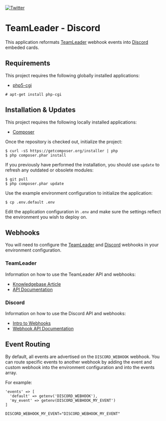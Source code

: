[![Twitter](https://img.shields.io/twitter/url/http/shields.io.svg?style=social)](https://twitter.com/thinfactory)

# TeamLeader - Discord

This application reformats [TeamLeader](https://teamleader.eu/) webhook
events into [Discord](https://discordapp.com/) embeded cards.

## Requirements

This project requires the following globally installed applications:

* [php5-cgi](https://www.php.net/)

```
# apt-get install php-cgi
```

## Installation & Updates

This project requires the following locally installed applications:

* [Composer](https://getcomposer.org/)

Once the repository is checked out, initialize the project:

```
$ curl -sS https://getcomposer.org/installer | php
$ php composer.phar install
```

If you previously have performed the installation, you should use `update` to refresh any outdated or obsolete modules:

```
$ git pull
$ php composer.phar update
```

Use the example environment configuration to initialize the application:

```
$ cp .env.default .env
```

Edit the application configuration in `.env` and make sure the settings reflect
the environment you wish to deploy on.

## Webhooks

You will need to configure the [TeamLeader](https://teamleader.eu/) and [Discord](https://discordapp.com/)
webhooks in your environment configuration.

### TeamLeader

Information on how to use the TeamLeader API and webhooks:

 * [Knowledgebase Article](http://support.teamleader.eu/topics/204-where-can-i-find-more-information-on-the-possibilities-around-api-webhooks-in-teamleader/)
 * [API Documentation](http://apidocs.teamleader.be/)

### Discord

Information on how to use the Discord API and webhooks:

 * [Intro to Webhooks](https://support.discordapp.com/hc/en-us/articles/228383668-Intro-to-Webhooks/)
 * [Webhook API Documentation](https://discordapp.com/developers/docs/resources/webhook/)

## Event Routing

By default, all events are advertised on the `DISCORD_WEBHOOK` webhook. You can route specific events
to another webhook by adding the event and custom webhook into the environment configuration and into
the events array.

For example:

```
'events' => [
  'default' => getenv('DISCORD_WEBHOOK'),
  'my_event' => getenv(DISCORD_WEBHOOK_MY_EVENT')
]
```

```
DISCORD_WEBHOOK_MY_EVENT="DISCORD_WEBHOOK_MY_EVENT"
```
